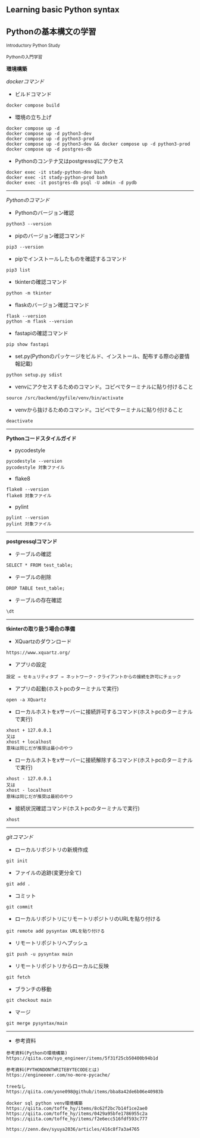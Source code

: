 ## Learning basic Python syntax
## Pythonの基本構文の学習

<sub> Introductory Python Study </sub>

<sub> Pythonの入門学習 </sub>

**環境構築**

*dockerコマンド*

* ビルドコマンド
```
docker compose build
``` 
* 環境の立ち上げ
```
docker compose up -d 
docker compose up -d python3-dev
docker compose up -d python3-prod
docker compose up -d python3-dev && docker compose up -d python3-prod
docker compose up -d postgres-db
```
* Pythonのコンテナ又はpostgressqlにアクセス
```
docker exec -it stady-python-dev bash
docker exec -it stady-python-prod bash
docker exec -it postgres-db psql -U admin -d pydb
```
---
*Pythonのコマンド*

* Pythonのバージョン確認
```
python3 --version
```
* pipのバージョン確認コマンド
```
pip3 --version
```
* pipでインストールしたものを確認するコマンド
```
pip3 list
```
* tkinterの確認コマンド
```
python -m tkinter
```
* flaskのバージョン確認コマンド
```
flask --version
python -m flask --version
```
* fastapiの確認コマンド
```
pip show fastapi
```
* set.py(Pythonのパッケージをビルド、インストール、配布する際の必要情報記載)
```
python setup.py sdist
```
* venvにアクセスするためのコマンド。コピペでターミナルに貼り付けること
```
source /src/backend/pyfile/venv/bin/activate
```
* venvから抜けるためのコマンド。コピペでターミナルに貼り付けること
```
deactivate
```
---
**Pythonコードスタイルガイド**

* pycodestyle
```
pycodestyle --version
pycodestyle 対象ファイル
```
* flake8
```
flake8 --version
flake8 対象ファイル
```
* pylint
```
pylint --version
pylint 対象ファイル
```
---
**postgressqlコマンド**

* テーブルの確認
```
SELECT * FROM test_table;
```
* テーブルの削除
```
DROP TABLE test_table;
```
* テーブルの存在確認
```
\dt
```
---
**tkinterの取り扱う場合の準備**

* XQuartzのダウンロード
```
https://www.xquartz.org/
```
* アプリの設定
```
設定 → セキュリティタブ → ネットワーク・クライアントからの接続を許可にチェック
```
* アプリの起動(ホストpcのターミナルで実行)
```
open -a XQuartz
```
* ローカルホストをxサーバーに接続許可するコマンド(ホストpcのターミナルで実行)
```
xhost + 127.0.0.1
又は
xhost + localhost
意味は同じだが推奨は最小のやつ
```
* ローカルホストをxサーバーに接続解除するコマンド(ホストpcのターミナルで実行)
```
xhost - 127.0.0.1
又は
xhost - localhost
意味は同じだが推奨は最初のやつ
```
* 接続状況確認コマンド(ホストpcのターミナルで実行)
```
xhost
```
---
*gitコマンド*

* ローカルリポジトリの新規作成
```
git init
```
* ファイルの追跡(変更分全て)
```
git add .
```
* コミット
```
git commit
```
* ローカルリポジトリにリモートリポジトリのURLを貼り付ける
```
git remote add pysyntax URLを貼り付ける
```
* リモートリポジトリへプッシュ
```
git push -u pysyntax main
```
* リモートリポジトリからローカルに反映
```
git fetch
```
* ブランチの移動
```
git checkout main
```
* マージ
```
git merge pysyntax/main
```
---
* 参考資料
```
参考資料(Pythonの環境構築)
https://qiita.com/syo_engineer/items/5f31f25cb50400b94b1d
```
```
参考資料(PYTHONDONTWRITEBYTECODEとは)
https://engineeeer.com/no-more-pycache/
```
```
treeなし
https://qiita.com/yone098@github/items/bba8a42de6b06e40983b
```
```
docker sql python venv環境構築
https://qiita.com/toffe_hy/items/8c62f2bc7b14f1ce2ae0
https://qiita.com/toffe_hy/items/0429a95bfe1786955c2a
https://qiita.com/toffe_hy/items/f2e6ecc516fdf593c777

https://zenn.dev/syuya2036/articles/416c8f7a3a4765
```